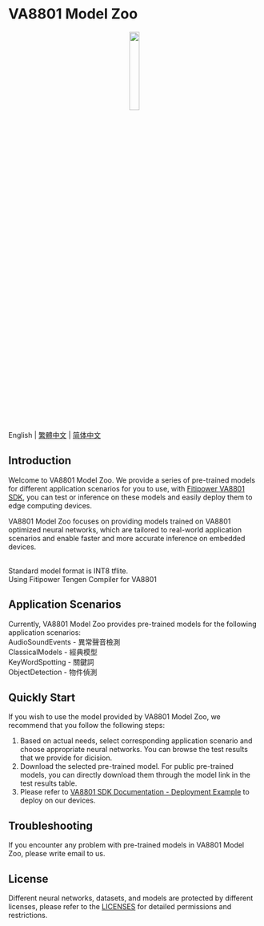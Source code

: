 # VA8801 Model Zoo
<div align="center">
  <a href="https://www.fitipower.com/" target="_blank"><img width="20%" src="https://www.fitipower.com/files/images/index/img02.webp"></a>
</div>

English | [繁體中文](README_zh_TW.md) | [简体中文](README_zh_CN.md)

## Introduction
Welcome to VA8801 Model Zoo. We provide a series of pre-trained models for different application scenarios for you to use, with [Fitipower VA8801 SDK](https://www.fitipower.com/), you can test or inference on these models and easily deploy them to edge computing devices.

VA8801 Model Zoo focuses on providing models trained on VA8801 optimized neural networks, which are tailored to real-world application scenarios and enable faster and more accurate inference on embedded devices.

<br>Standard model format is INT8 tflite.
<br>Using Fitipower Tengen Compiler for VA8801

## Application Scenarios

Currently, VA8801 Model Zoo provides pre-trained models for the following application scenarios:
<br>AudioSoundEvents - 異常聲音檢測
<br>ClassicalModels - 經典模型
<br>KeyWordSpotting - 關鍵詞
<br>ObjectDetection - 物件偵測


## Quickly Start

If you wish to use the model provided by VA8801 Model Zoo, we recommend that you follow the following steps:

1. Based on actual needs, select corresponding application scenario and choose appropriate neural networks. You can browse the test results that we provide for dicision.
2. Download the selected pre-trained model. For public pre-trained models, you can directly download them through the model link in the test results table.
3. Please refer to [VA8801 SDK Documentation - Deployment Example](https://www.fitipower.com/) to deploy on our devices. 

## Troubleshooting

If you encounter any problem with pre-trained models in VA8801 Model Zoo, please write email to us.


## License

Different neural networks, datasets, and models are protected by different licenses, please refer to the [LICENSES](LICENSES) for detailed permissions and restrictions.
